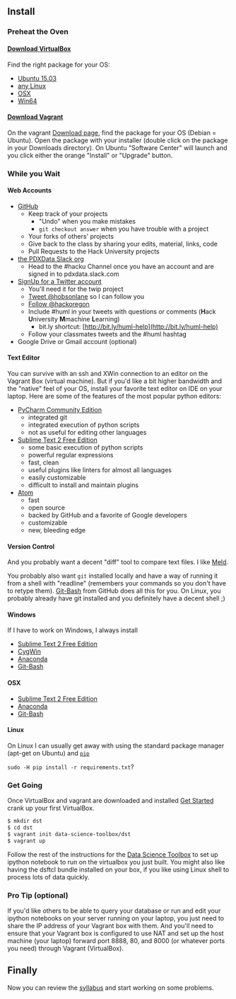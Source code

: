 ## Install

### Preheat the Oven

#### [Download VirtualBox](https://www.virtualbox.org/wiki/Downloads) 

Find the right package for your OS:

- [Ubuntu 15.03](http://download.virtualbox.org/virtualbox/5.0.14/virtualbox-5.0_5.0.14-105127~Ubuntu~wily_amd64.deb)
- [any Linux](https://www.virtualbox.org/wiki/Linux_Downloads)
- [OSX](http://download.virtualbox.org/virtualbox/5.0.14/VirtualBox-5.0.14-105127-OSX.dmg)
- [Win64](http://download.virtualbox.org/virtualbox/5.0.14/VirtualBox-5.0.14-105127-Win.exe)

#### [Download Vagrant](https://www.vagrantup.com/downloads.html)

On the vagrant [Download page](https://www.vagrantup.com/downloads.html), find the package for your OS (Debian = Ubuntu). Open the package with your installer (double click on the package in your Downloads directory). On Ubuntu "Software Center" will launch and you click either the orange "Install" or "Upgrade" button.

### While you Wait

#### Web Accounts

- [GitHub](https://www.google.com/url?sa=t&rct=j&q=&esrc=s&source=web&cd=1&cad=rja&uact=8&ved=0ahUKEwiU15m349_KAhVLy2MKHVy7C3YQFggdMAA&url=https%3A%2F%2Fgithub.com%2Fjoin&usg=AFQjCNF6nezHQWX1hKwEFQVYRrUheS9_Ig)
  - Keep track of your projects
    - "Undo" when you make mistakes
    - `git checkout answer` when you have trouble with a project
  - Your forks of others' projects
  - Give back to the class by sharing your edits, material, links, code
  - Pull Requests to the Hack University projects
- [the PDXData Slack org](https://pdxdata.slack.com/)
  - Head to the #hacku Channel once you have an account and are signed in to pdxdata.slack.com
- [SignUp for a Twitter account](https://twitter.com/signup)
  - You'll need it for the twip project
  - [Tweet @hobsonlane](http://bit.ly/huml-help) so I can follow you
  - [Follow @hackoregon](https://twitter.com/hackoregon)
  - Include #huml in your tweets with questions or comments (**H**ack **U**niversity **M**machine **L**earning)
    - bit.ly shortcut: [http://bit.ly/huml-help](http://bit.ly/huml-help)
  - Follow your classmates tweets and the #huml hashtag 
- Google Drive or Gmail account (optional)

#### Text Editor

You can survive with an ssh and XWin connection to an editor on the Vagrant Box (virtual machine). But if you'd like a bit higher bandwidth and the "native" feel of your OS, install your favorite text editor on IDE on your laptop. Here are some of the features of the most popular python editors: 

- [PyCharm Community Edition](https://www.jetbrains.com/pycharm/download/download-thanks.html?platform=linux&code=PCC)
  - integrated git
  - integrated execution of python scripts
  - not as useful for editing other languages
- [Sublime Text 2 Free Edition](http://www.sublimetext.com/2)
  - some basic execution of python scripts
  - powerful regular expressions
  - fast, clean
  - useful plugins like linters for almost all languages
  - easily customizable
  - difficult to install and maintain plugins
- [Atom](https://atom.io/)
  - fast
  - open source
  - backed by GitHub and a favorite of Google developers
  - customizable
  - new, bleeding edge

#### Version Control

And you probably want a decent "diff" tool to compare text files. I like [Meld](http://meldmerge.org/).

You probably also want `git` installed locally and have a way of running it from a shell with "readline" (remembers your commands so you don't have to retype them). [Git-Bash](http://www.git-scm.com/downloads) from GitHub does all this for you. On Linux, you probably already have git installed and you definitely have a decent shell ;)

#### Windows

If I have to work on Windows, I always install

- [Sublime Text 2 Free Edition](install-sublime.md)
- [CygWin](http://cygwin.com/install.html)
- [Anaconda](https://www.continuum.io/downloads)
- [Git-Bash](http://www.git-scm.com/downloads)

#### OSX

- [Sublime Text 2 Free Edition](install-sublime.md)
- [Anaconda](https://www.continuum.io/downloads)
- [Git-Bash](http://www.git-scm.com/downloads)

#### Linux

On Linux I can usually get away with using the standard package manager (apt-get on Ubuntu) and [`pip`](https://pip.pypa.io/en/stable/installing/)

`sudo -H pip install -r requirements.txt`?

### Get Going

Once VirtualBox and vagrant are downloaded and installed [Get Started](https://www.vagrantup.com/docs/getting-started/) crank up your first VirtualBox.

```bash
$ mkdir dst
$ cd dst
$ vagrant init data-science-toolbox/dst
$ vagrant up
```

Follow the rest of the instructions for the [Data Science Toolbox](http://datasciencetoolbox.org/) to set up ipython notebook to run on the virtualbox you just built. You might also like having the dsftcl bundle installed on your box, if you like using Linux shell to process lots of data quickly.

### Pro Tip (optional)

If you'd like others to be able to query your database or run and edit your ipython notebooks on your server running on your laptop, you just need to share the IP address of your Vagrant box with them. And you'll need to ensure that your Vagrant box is configured to use NAT and set up the host machine (your laptop) forward port 8888, 80, and 8000 (or whatever ports you need) through Vagrant (VirtualBox).

## Finally

Now you can review the [syllabus](docs/syllabus.md) and start working on some problems.